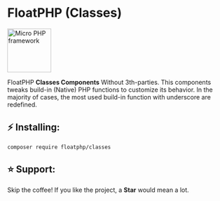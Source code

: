 # FloatPHP (Classes)

<img src="https://avatars.githubusercontent.com/u/33136510" width="100" alt="Micro PHP framework">

FloatPHP **Classes Components** Without 3th-parties.
This components tweaks build-in (Native) PHP functions to customize its behavior.
In the majority of cases, the most used build-in function with underscore are redefined.

## ⚡ Installing:

```
composer require floatphp/classes
```

## ⭐ Support:

Skip the coffee! If you like the project, a **Star** would mean a lot.